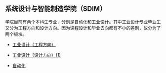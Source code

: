 ## 系统设计与智能制造学院（SDIM）

学院目前有两个本科生专业，分别是自动化和工业设计。其中工业设计专业毕业生又分为工程方向和设计方向。因为课程设计和毕业去向都有不小的差别，故分为了两个板块。

- [工业设计（工程方向）](engineering-focus/)

- [工业设计（设计方向）(1)](design-focus/)

- [自动化](automatization/)
